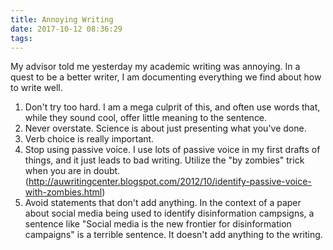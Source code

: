 ```yaml
---
title: Annoying Writing 
date: 2017-10-12 08:36:29
tags:
---
```


My advisor told me yesterday my academic writing was annoying. In a quest to
be a better writer, I am documenting everything we find about how to 
write well.

1. Don't try too hard. I am a mega culprit of this, and often use words that,
while they sound cool, offer little meaning to the sentence.
2. Never overstate. Science is about just presenting what you've done. 
3. Verb choice is really important.
4. Stop using passive voice. I use lots of passive voice in my first drafts of 
things, and it just leads to bad writing. Utilize the "by zombies" trick when you
are in doubt. (http://auwritingcenter.blogspot.com/2012/10/identify-passive-voice-with-zombies.html)
5. Avoid statements that don't add anything. In the context of a paper about social media being used to
identify disinformation campsigns, a sentence like "Social media is the new frontier for disinformation campaigns"
is a terrible sentence. It doesn't add anything to the writing. 
